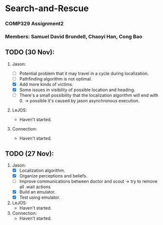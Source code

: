 # Search-and-Rescue
### COMP329 Assignment2

### Members: Samuel David Brundell, Chaoyi Han, Cong Bao

## TODO (30 Nov):
1. Jason:
    - [ ] Potential problem that it may travel in a cycle during localization.
    - [ ] Pathfinding algorithm is not optimal.
    - [X] Add more kinds of victims.
    - [X] Some issues in visibility of possible location and heading.
    - [ ] There's a small possibility that the localization algorithm will end with 0. -> possible it's caused by jason asynchronous execution.

2. LeJOS:
    - Haven't started.

3. Connection:
    - Haven't started.

## TODO (27 Nov):
1. Jason:
    - [X] Localization algorithm.
    - [X] Organize perceptions and beliefs.
    - [ ] Improve communications between doctor and scout -> try to remove all .wait actions
    - [X] Build an emulator.
    - [X] Test using emulator.
2. LeJOS:
    - Haven't started.
3. Connection:
    - Haven't started.